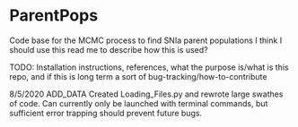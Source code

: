 # ParentPops
Code base for the MCMC process to find SNIa parent populations 
I think I should use this read me to describe how this is used? 

TODO: Installation instructions, references, what the purpose is/what is this repo, and if this is long term a sort of bug-tracking/how-to-contribute

8/5/2020 ADD_DATA
Created Loading_Files.py and rewrote large swathes of code. Can currently only be launched with terminal commands, but sufficient error trapping should prevent future bugs.